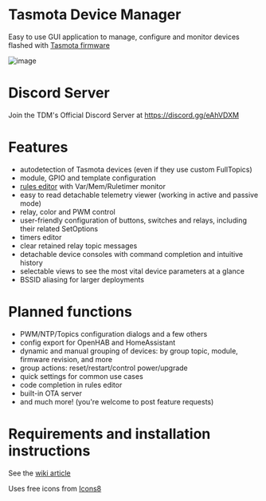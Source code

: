 # Tasmota Device Manager
Easy to use GUI application to manage, configure and monitor devices flashed with [Tasmota firmware](https://github.com/arendst/Tasmota)

![image](https://user-images.githubusercontent.com/11555742/66050573-bf764900-e52d-11e9-8356-e3dbf4ef6205.png)

# Discord Server

Join the TDM's Official Discord Server at https://discord.gg/eAhVDXM

# Features

 - autodetection of Tasmota devices (even if they use custom FullTopics)
 - module, GPIO and template configuration
 - [rules editor](https://github.com/jziolkowski/tdm/Rules_editor) with Var/Mem/Ruletimer monitor
 - easy to read detachable telemetry viewer (working in active and passive mode) 
 - relay, color and PWM control
 - user-friendly configuration of buttons, switches and relays, including their related SetOptions
 - timers editor
 - clear retained relay topic messages
 - detachable device consoles with command completion and  intuitive history 
 - selectable views to see the most vital device parameters at a glance
 - BSSID aliasing for larger deployments

# Planned functions
  
 - PWM/NTP/Topics configuration dialogs and a few others
 - config export for OpenHAB and HomeAssistant
 - dynamic and manual grouping of devices: by group topic, module, firmware revision, and more
 - group actions: reset/restart/control power/upgrade
 - quick settings for common use cases
 - code completion in rules editor
 - built-in OTA server
 - and much more! (you're welcome to post feature requests)

# Requirements and installation instructions

See the [wiki article](https://github.com/jziolkowski/tdm/wiki/Prerequisites-installation-and-running)

Uses free icons from [Icons8](https://icons8.com)

